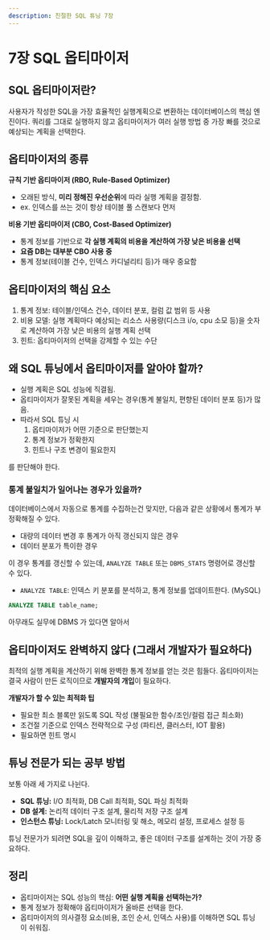 ```yaml
---
description: 친절한 SQL 튜닝 7장
---
```


# 7장 SQL 옵티마이저

## SQL 옵티마이저란?

사용자가 작성한 SQL을 가장 효율적인 실행계획으로 변환하는 데이터베이스의 핵심 엔진이다. 쿼리를 그대로 실행하지 않고 옵티마이저가 여러 실행 방법 중 가장 빠를 것으로 예상되는 계획을 선택한다.

## 옵티마이저의 종류

**규칙 기반 옵티마이저 (RBO, Rule-Based Optimizer)**

* 오래된 방식, **미리 정해진 우선순위**에 따라 실행 계획을 결정함.
* ex. 인덱스를 쓰는 것이 항상 테이블 풀 스캔보다 먼저

**비용 기반 옵티마이저 (CBO, Cost-Based Optimizer)**

* 통계 정보를 기반으로 **각 실행 계획의 비용을 계산하여 가장 낮은 비용을 선택**
* **요즘 DB는 대부분 CBO 사용 중**
* 통계 정보(테이블 건수, 인덱스 카디널리티 등)가 매우 중요함

## 옵티마이저의 핵심 요소

1. 통계 정보: 테이블/인덱스 건수, 데이터 분포, 컬럼 값 범위 등 사용
2. 비용 모델: 실행 계획마다 예상되는 리소스 사용량(디스크 i/o, cpu 소모 등)을 숫자로 계산하여 가장 낮은 비용의 실행 계획 선택
3. 힌트: 옵티마이저의 선택을 강제할 수 있는 수단

## 왜 SQL 튜닝에서 옵티마이저를 알아야 할까?

* 실행 계획은 SQL 성능에 직결됨.
* 옵티마이저가 잘못된 계획을 세우는 경우(통계 불일치, 편향된 데이터 분포 등)가 많음.
* 따라서 SQL 튜닝 시
  1. 옵티마이저가 어떤 기준으로 판단했는지
  2. 통계 정보가 정확한지
  3. 힌트나 구조 변경이 필요한지

를 판단해야 한다.

### 통계 불일치가 일어나는 경우가 있을까?

데이터베이스에서 자동으로 통계를 수집하는건 맞지만, 다음과 같은 상황에서 통계가 부정확해질 수 있다.

* 대량의 데이터 변경 후 통계가 아직 갱신되지 않은 경우
* 데이터 분포가 특이한 경우



이 경우 통계를 갱신할 수 있는데, `ANALYZE TABLE` 또는 `DBMS_STATS` 명령어로 갱신할 수 있다.

* `ANALYZE TABLE`: 인덱스 키 분포를 분석하고, 통계 정보를 업데이트한다. (MySQL)

```sql
ANALYZE TABLE table_name;
```



아무래도 실무에 DBMS 가 있다면 알아서&#x20;

## 옵티마이저도 완벽하지 않다 (그래서 개발자가 필요하다)

최적의 실행 계획을 계산하기 위해 완벽한 통계 정보를 얻는 것은 힘들다. 옵티마이저는 결국 사람이 만든 로직이므로 **개발자의 개입**이 필요하다.

**개발자가 할 수 있는 최적화 팁**

* 필요한 최소 블록만 읽도록 SQL 작성 (불필요한 함수/조인/컬럼 접근 최소화)
* 조건절 기준으로 인덱스 전략적으로 구성 (파티션, 클러스터, IOT 활용)
* 필요하면 힌트 명시

## 튜닝 전문가 되는 공부 방법

보통 아래 세 가지로 나뉜다.

* **SQL 튜닝:** I/O 최적화, DB Call 최적화, SQL 파싱 최적화
* **DB 설계:** 논리적 데이터 구조 설계, 물리적 저장 구조 설계
* **인스턴스 튜닝:** Lock/Latch 모니터링 및 해소, 메모리 설정, 프로세스 설정 등

튜닝 전문가가 되려면 SQL을 깊이 이해하고, 좋은 데이터 구조를 설계하는 것이 가장 중요하다.

## 정리

* 옵티마이저는 SQL 성능의 핵심: **어떤 실행 계획을 선택하는가?**
* 통계 정보가 정확해야 옵티마이저가 올바른 선택을 한다.&#x20;
* 옵티마이저의 의사결정 요소(비용, 조인 순서, 인덱스 사용)를 이해하면 SQL 튜닝이 쉬워짐.
